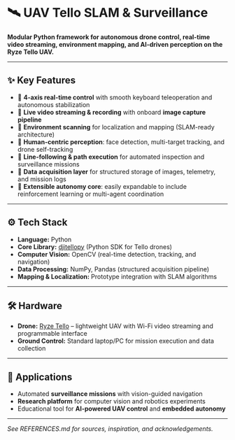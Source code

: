 # 🛰️ UAV Tello SLAM & Surveillance

**Modular Python framework for autonomous drone control, real-time video streaming, environment mapping, and AI-driven perception on the Ryze Tello UAV.**

---

## ✨ Key Features
- 🔹 **4-axis real-time control** with smooth keyboard teleoperation and autonomous stabilization  
- 🔹 **Live video streaming & recording** with onboard **image capture pipeline**  
- 🔹 **Environment scanning** for localization and mapping (SLAM-ready architecture)  
- 🔹 **Human-centric perception**: face detection, multi-target tracking, and drone self-tracking  
- 🔹 **Line-following & path execution** for automated inspection and surveillance missions  
- 🔹 **Data acquisition layer** for structured storage of images, telemetry, and mission logs  
- 🔹 **Extensible autonomy core**: easily expandable to include reinforcement learning or multi-agent coordination  

---

## ⚙️ Tech Stack
- **Language:** Python  
- **Core Library:** [djitellopy](https://github.com/damiafuentes/DJITelloPy) (Python SDK for Tello drones)  
- **Computer Vision:** OpenCV (real-time detection, tracking, and navigation)  
- **Data Processing:** NumPy, Pandas (structured acquisition pipeline)  
- **Mapping & Localization:** Prototype integration with SLAM algorithms  

---

## 🛠️ Hardware
- **Drone:** [Ryze Tello](https://www.ryzerobotics.com/tello) – lightweight UAV with Wi-Fi video streaming and programmable interface  
- **Ground Control:** Standard laptop/PC for mission execution and data collection  

---

## 🚀 Applications
- Automated **surveillance missions** with vision-guided navigation  
- **Research platform** for computer vision and robotics experiments  
- Educational tool for **AI-powered UAV control** and **embedded autonomy**  

---


*See REFERENCES.md for sources, inspiration, and acknowledgements.*

